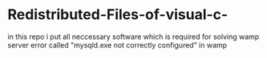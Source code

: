 # Redistributed-Files-of-visual-c-
in this repo i put all neccessary software which is required for solving wamp server error called "mysqld.exe not correctly configured" in wamp
